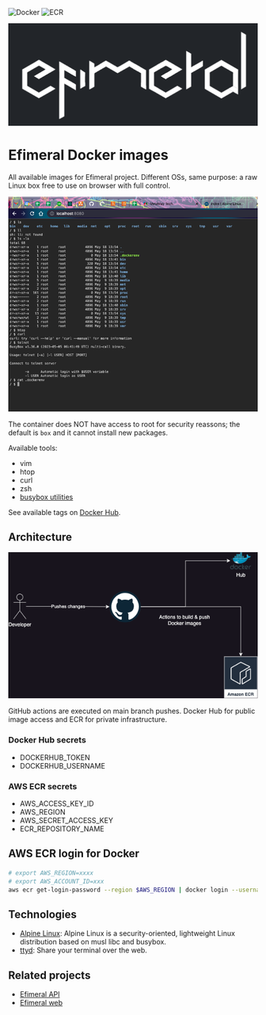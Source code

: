 ![Docker](https://github.com/ariel17/efimeral-images/actions/workflows/docker.yml/badge.svg) ![ECR](https://github.com/ariel17/efimeral-images/actions/workflows/ecr.yml/badge.svg)

![Logo](./docs/logo.png)

# Efimeral Docker images

All available images for Efimeral project. Different OSs, same purpose: a raw
Linux box free to use on browser with full control.

![Usage example](./docs/example.png)

The container does NOT have access to root for security reassons; the default
is `box` and it cannot install new packages.

Available tools:

* vim
* htop
* curl
* zsh
* [busybox utilities](https://busybox.net/)

See available tags on [Docker Hub](https://hub.docker.com/r/ariel17/efimeral-images/tags).

## Architecture

![Architecture diagram](./docs/architecture.png)

GitHub actions are executed on main branch pushes. Docker Hub for public image
access and ECR for private infrastructure.

### Docker Hub secrets

* DOCKERHUB_TOKEN
* DOCKERHUB_USERNAME

### AWS ECR secrets

* AWS_ACCESS_KEY_ID
* AWS_REGION
* AWS_SECRET_ACCESS_KEY
* ECR_REPOSITORY_NAME

## AWS ECR login for Docker

```bash
# export AWS_REGION=xxxx
# export AWS_ACCOUNT_ID=xxx
aws ecr get-login-password --region $AWS_REGION | docker login --username AWS --password-stdin $AWS_ACCOUNT_ID.dkr.ecr.$AWS_REGION.amazonaws.com
```

## Technologies

* [Alpine Linux](https://www.alpinelinux.org/): Alpine Linux is a
  security-oriented, lightweight Linux distribution based on musl libc and
  busybox.
* [ttyd](https://github.com/tsl0922/ttyd): Share your terminal over the web.

## Related projects

* [Efimeral API](https://github.com/ariel17/efimeral-api)
* [Efimeral web](https://github.com/ariel17/efimeral-web)

